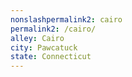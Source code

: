 ```yaml
---
﻿nonslashpermalink2: cairo
permalink2: /cairo/
alley: Cairo
city: Pawcatuck
state: Connecticut
---
```


